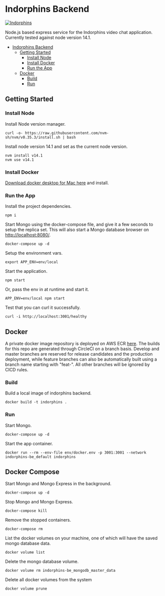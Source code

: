 # Indorphins Backend

[![Indorphins](https://circleci.com/gh/afloesch/indorphins-be.svg?style=shield&circle-token=3fc72662729760bb207849bed87c75d4c593848e)](https://app.circleci.com/pipelines/github/afloesch/indorphins-be)

Node.js based express service for the Indorphins video chat application. Currently tested against node version 14.1.

- [Indorphins Backend](#indorphins-backend)
  - [Getting Started](#getting-started)
    - [Install Node](#install-node)
    - [Install Docker](#install-docker)
    - [Run the App](#run-the-app)
  - [Docker](#docker)
    - [Build](#build)
    - [Run](#run)

## Getting Started

### Install Node

Install Node version manager.

```
curl -o- https://raw.githubusercontent.com/nvm-sh/nvm/v0.35.3/install.sh | bash
```

Install node version 14.1 and set as the current node version.

```
nvm install v14.1
nvm use v14.1
```

### Install Docker

[Download docker desktop for Mac here](https://hub.docker.com/editions/community/docker-ce-desktop-mac/) and install.

### Run the App

Install the project dependencies.

```
npm i
```

Start Mongo using the docker-compose file, and give it a few seconds to setup the replica set. This will also start a Mongo database browser on [http://localhost:8080/](http://localhost:8080/).

```
docker-compose up -d
```

Setup the environment vars.

```
export APP_ENV=env/local
```

Start the application.

```
npm start
```

Or, pass the env in at runtime and start it.

```
APP_ENV=env/local npm start
```

Test that you can curl it successfully.

```
curl -i http://localhost:3001/healthy
```

## Docker

A private docker image repository is deployed on AWS ECR [here](https://console.aws.amazon.com/ecr/repositories/indorphins/?region=us-east-1). The builds for this repo are generated through CircleCI on a branch basis. Develop and master branches are reserved for release candidates and the production deployment, while feature branches can also be automatically built using a branch name starting with "feat-". All other branches will be ignored by CICD rules.

### Build

Build a local image of indorphins backend.

```
docker build -t indorphins .
```

### Run

Start Mongo.

```
docker-compose up -d
```

Start the app container.

```
docker run --rm --env-file env/docker.env -p 3001:3001 --network indorphins-be_default indorphins
```

## Docker Compose

Start Mongo and Mongo Express in the background.

```
docker-compose up -d
```

Stop Mongo and Mongo Express.

```
docker-compose kill
```

Remove the stopped containers.

```
docker-compose rm
```

List the docker volumes on your machine, one of which will have the saved mongo database data.

```
docker volume list
```

Delete the mongo database volume.

```
docker volume rm indorphins-be_mongodb_master_data
```

Delete all docker volumes from the system

```
docker volume prune
```

